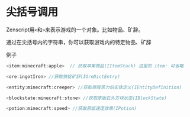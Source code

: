 # 尖括号调用

Zenscript用`<`和`>`来表示游戏的一个对象。比如物品、矿辞。

通过在尖括号内的字符串，你可以获取游戏内的特定物品、矿辞

例子

```javascript
<item:minecraft:apple>  // 获取苹果物品(IItemStack) 这里的 item: 可省略

<ore:ingotIron> //获取铁锭矿辞(IOreDictEntry)

<entity:minecraft:creeper> //获取原版苦力怕实体定义(IEntityDefinition)

<blockstate:minecraft:stone> //获取原版石头方块状态(IBlockState)

<potion:minecraft:speed> //获取原版速度效果(IPotion)
```

